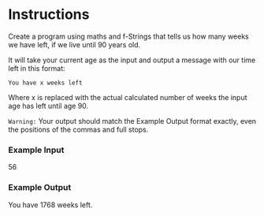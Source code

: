 # Instructions

Create a program using maths and f-Strings that tells us how many weeks we have left, if we live until 90 years old.

It will take your current age as the input and output a message with our time left in this format:

`You have x weeks left`

Where x is replaced with the actual calculated number of weeks the input age has left until age 90.

`Warning:` Your output should match the Example Output format exactly, even the positions of the commas and full stops.

### Example Input
56
### Example Output
You have 1768 weeks left.